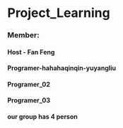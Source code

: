 # Project_Learning
### Member:
#### Host - Fan Feng
#### Programer-hahahaqinqin-yuyangliu
#### Programer_02
#### Programer_03
#### our group has 4 person
